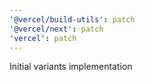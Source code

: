 ```yaml
---
'@vercel/build-utils': patch
'@vercel/next': patch
'vercel': patch
---
```


Initial variants implementation
